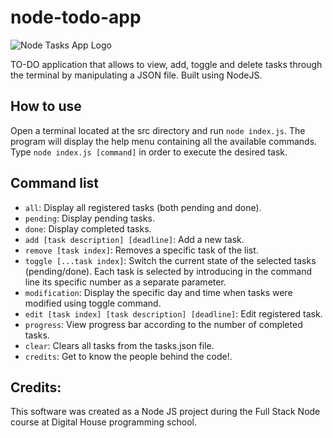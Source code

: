 # node-todo-app

![Node Tasks App Logo](https://i.imgur.com/vDqH6qr.png)

TO-DO application that allows to view, add, toggle and delete tasks through the terminal by manipulating a JSON file. Built using NodeJS.

## How to use

Open a terminal located at the src directory and run `node index.js`. The program will display the help menu containing all the available commands. Type `node index.js [command]` in order to execute the desired task.

## Command list

- `all`: Display all registered tasks (both pending and done).
- `pending`: Display pending tasks.
- `done`: Display completed tasks.
- `add [task description] [deadline]`: Add a new task.
- `remove [task index]`: Removes a specific task of the list.
- `toggle [...task index]`: Switch the current state of the selected tasks (pending/done). Each task is selected by introducing in the command line its specific number as a separate parameter.
- `modification`: Display the specific day and time when tasks were modified using toggle command.
- `edit [task index] [task description] [deadline]`: Edit registered task.
- `progress`: View progress bar according to the number of completed tasks.
- `clear`: Clears all tasks from the tasks.json file.
- `credits`: Get to know the people behind the code!.

## Credits:

This software was created as a Node JS project during the Full Stack Node course at Digital House programming school.
